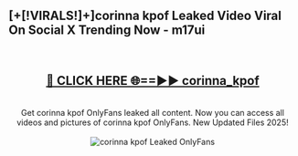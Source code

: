 <h2>[+[!VIRALS!]+]corinna kpof Leaked Video Viral On Social X Trending Now - m17ui</h2>
<br>
<div align="center">
<h2><a href="https://libra.edu.pl?corinna_kpof" rel="nofollow">🔴 CLICK HERE 🌐==►► corinna_kpof</a></h2>
<br>
Get corinna kpof OnlyFans leaked all content. Now you can access all videos and pictures of corinna kpof OnlyFans. New Updated Files 2025!
<br>
<br>
<a href="https://libra.edu.pl?corinna_kpof" rel="nofollow" data-target="animated-image.originalLink"><img src="https://i.ibb.co.com/WyWwxjT/player-gif2.gif" alt="corinna kpof Leaked OnlyFans" style="max-width: 100%; display: inline-block;" data-target="animated-image.originalImage"></a>
</div>
<br>